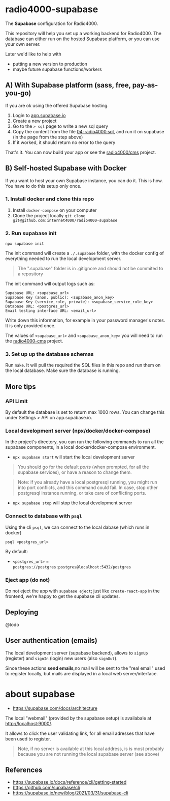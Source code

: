 # radio4000-supabase

The **Supabase** configuration for Radio4000. 

This repository will help you set up a working backend for Radio4000. The database can either run on the hosted Supabase platform, or you can use your own server.

Later we'd like to help with

- putting a new version to production
- maybe future supabase functions/workers

## A) With Supabase platform (sass, free, pay-as-you-go)

If you are ok using the offered Supabase hosting.

1. Login to [app.supabase.io](https://app.supabase.io)
2. Create a new project
3. Go to the `> sql` page to write a new sql query
4. Copy the content from the file [04-radio4000.sql](https://github.com/radio4000/supabase/blob/main/04-radio4000.sql), and run it on
   supabase (in the page from the step above)
4. If it worked, it should return no error to the query

That's it. You can now build your app or see the [radio4000/cms](https://github.com/radio4000/cms) project.

## B) Self-hosted Supabase with Docker

If you want to host your own Supabase instance, you can do it. This is how. You have to do this setup only once. 

### 1. Install docker and clone this repo

1. Install `docker-compose` on your computer
1. Clone the project locally `git clone git@github.com:internet4000/radio4000-supabase`

### 2. Run supabase init

```
npx supabase init
```

The init command will create a `./.supabase` folder, with the docker
config of everything needed to run the local development server.

> The ".supabase" folder is in .gitignore and should not be commited to a repository

The init command will output logs such as:

```
Supabase URL: <supabase_url>
Supabase Key (anon, public): <supabase_anon_key>
Supabase Key (service_role, private): <supabase_service_role_key>
Database URL: <postgres_url>
Email testing interface URL: <email_url>
```

Write down this information, for example in your password manager's notes. It is only provided once.

The values of `<supabase_url>` and `<supabase_anon_key>` you will need to run the [radio4000-cms](https://github.com/internet4000/radio4000-cms) project.

### 3. Set up up the database schemas

Run `make`. It will pull the required the SQL files in this repo and run them on the local database. Make sure the database is running.

## More tips

### API Limit

By default the database is set to return max 1000 rows. You can change this under Settings > API on app.supabase.io.

### Local development server (npx/docker/docker-compose)

In the project's directory, you can run the following commands to run
all the supabase components, in a local docker/docker-compose environment.

- `npx supabase start` will start the local development server

> You should go for the default *ports* (when prompted, for all the
> supabase services), or have a reason to change them.

> Note: if you already have a local postgresql running, you might run
> into port conflicts, and this command could fail. In case, stop
> other postgresql instance running, or take care of conflicting ports.

- `npx supabase stop` will stop the local development server

### Connect to database with `psql`

Using the cli `psql`, we can connect to the local dabase (which runs in docker)

```
psql <postgres_url>
```

By default:
- `<postgres_url>` = `postgres://postgres:postgres@localhost:5432/postgres`

### Eject app (do not)

Do not eject the app with `supabase eject`; just like `create-react-app` in the frontend,
we're happy to get the supabase cli updates.

## Deploying

@todo

## User authentication (emails)

The local development server (supabase backend), allows to `signUp`
(register) and `signIn` (login) new users (also `signOut`).

Since these actions **send emails**,no mail will be sent to the "real
email" used to register locally, but mails are displayed in a local
web server/interface.

# about supabase

- https://supabase.com/docs/architecture

The local "webmail" (provided by the supabase setup) is availabale at
[http://localhost:9000/](http://localhost:9000/).

It allows to click the user validating link, for all email
adresses that have been used to register.

> Note, if no server is available at this local address, is is most
> probably because you are not running the local supabase server (see
> above)

## References

- https://supabase.io/docs/reference/cli/getting-started
- https://github.com/supabase/cli
- https://supabase.io/new/blog/2021/03/31/supabase-cli
